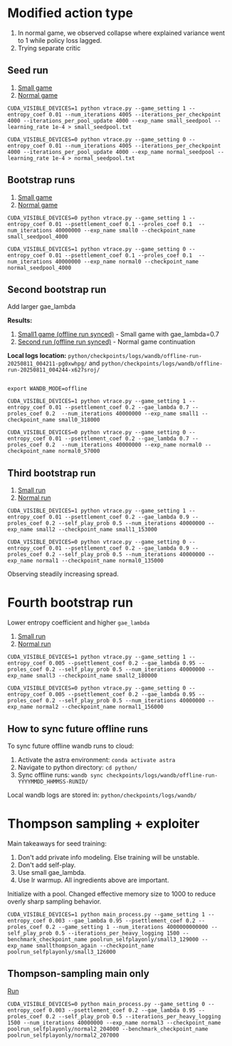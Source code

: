 # Modified action type

1. In normal game, we observed collapse where explained variance went to 1 while policy loss lagged. 
2. Trying separate critic 

## Seed run

1. [Small game](https://wandb.ai/lyuxingjian-na/HighLowTrading/runs/nn6509bw)
2. [Normal game](https://wandb.ai/lyuxingjian-na/HighLowTrading/runs/10j9lv08)

```
CUDA_VISIBLE_DEVICES=1 python vtrace.py --game_setting 1 --entropy_coef 0.01 --num_iterations 4005 --iterations_per_checkpoint 4000 --iterations_per_pool_update 4000 --exp_name small_seedpool --learning_rate 1e-4 > small_seedpool.txt

CUDA_VISIBLE_DEVICES=0 python vtrace.py --game_setting 0 --entropy_coef 0.01 --num_iterations 4005 --iterations_per_checkpoint 4000 --iterations_per_pool_update 4000 --exp_name normal_seedpool --learning_rate 1e-4 > normal_seedpool.txt
```

## Bootstrap runs 

1. [Small game](https://wandb.ai/lyuxingjian-na/HighLowTrading/runs/0fpmbq8z)
2. [Normal game](https://wandb.ai/lyuxingjian-na/HighLowTrading/runs/pu4qv506)

```
CUDA_VISIBLE_DEVICES=0 python vtrace.py --game_setting 1 --entropy_coef 0.01 --psettlement_coef 0.1 --proles_coef 0.1  --num_iterations 40000000 --exp_name small0 --checkpoint_name small_seedpool_4000

CUDA_VISIBLE_DEVICES=1 python vtrace.py --game_setting 0 --entropy_coef 0.01 --psettlement_coef 0.1 --proles_coef 0.1  --num_iterations 40000000 --exp_name normal0 --checkpoint_name normal_seedpool_4000
```

## Second bootstrap run

Add larger gae_lambda

**Results:**
1. [Small1 game (offline run synced)](https://wandb.ai/lyuxingjian-na/HighLowTrading/runs/pg0xwhpg) - Small game with gae_lambda=0.7
2. [Second run (offline run synced)](https://wandb.ai/lyuxingjian-na/HighLowTrading/runs/x627sroj) - Normal game continuation

**Local logs location:** `python/checkpoints/logs/wandb/offline-run-20250811_004211-pg0xwhpg/` and `python/checkpoints/logs/wandb/offline-run-20250811_004244-x627sroj/`

```

export WANDB_MODE=offline

CUDA_VISIBLE_DEVICES=1 python vtrace.py --game_setting 1 --entropy_coef 0.01 --psettlement_coef 0.2 --gae_lambda 0.7 --proles_coef 0.2  --num_iterations 40000000 --exp_name small1 --checkpoint_name small0_318000

CUDA_VISIBLE_DEVICES=0 python vtrace.py --game_setting 0 --entropy_coef 0.01 --psettlement_coef 0.2 --gae_lambda 0.7 --proles_coef 0.2  --num_iterations 40000000 --exp_name normal0 --checkpoint_name normal0_57000
```

## Third bootstrap run 

1. [Small run](https://wandb.ai/lyuxingjian-na/HighLowTrading/runs/wllbx15p)
2. [Normal run](https://wandb.ai/lyuxingjian-na/HighLowTrading/runs/e7477vc0)

```
CUDA_VISIBLE_DEVICES=1 python vtrace.py --game_setting 1 --entropy_coef 0.01 --psettlement_coef 0.2 --gae_lambda 0.9 --proles_coef 0.2 --self_play_prob 0.5 --num_iterations 40000000 --exp_name small2 --checkpoint_name small1_153000

CUDA_VISIBLE_DEVICES=0 python vtrace.py --game_setting 0 --entropy_coef 0.01 --psettlement_coef 0.2 --gae_lambda 0.9 --proles_coef 0.2 --self_play_prob 0.5 --num_iterations 40000000 --exp_name normal1 --checkpoint_name normal0_135000
```

Observing steadily increasing spread. 

# Fourth bootstrap run 

Lower entropy coefficient and higher `gae_lambda`

1. [Small run](https://wandb.ai/lyuxingjian-na/HighLowTrading/runs/fg8xn2g8)
2. [Normal run](https://wandb.ai/lyuxingjian-na/HighLowTrading/runs/p9jgqyz5)
```
CUDA_VISIBLE_DEVICES=1 python vtrace.py --game_setting 1 --entropy_coef 0.005 --psettlement_coef 0.2 --gae_lambda 0.95 --proles_coef 0.2 --self_play_prob 0.5 --num_iterations 40000000 --exp_name small3 --checkpoint_name small2_180000

CUDA_VISIBLE_DEVICES=0 python vtrace.py --game_setting 0 --entropy_coef 0.005 --psettlement_coef 0.2 --gae_lambda 0.95 --proles_coef 0.2 --self_play_prob 0.5 --num_iterations 40000000 --exp_name normal2 --checkpoint_name normal1_156000
```

## How to sync future offline runs

To sync future offline wandb runs to cloud:

1. Activate the astra environment: `conda activate astra`
2. Navigate to python directory: `cd python/`
3. Sync offline runs: `wandb sync checkpoints/logs/wandb/offline-run-YYYYMMDD_HHMMSS-RUNID/`

Local wandb logs are stored in: `python/checkpoints/logs/wandb/`


# Thompson sampling + exploiter

Main takeaways for seed training:

1. Don't add private info modeling. Else training will be unstable. 
2. Don't add self-play. 
3. Use small gae_lambda. 
4. Use lr warmup. All ingredients above are important. 

Initialize with a pool. Changed effective memory size to 1000 to reduce overly sharp sampling behavior. 

```
CUDA_VISIBLE_DEVICES=1 python main_process.py --game_setting 1 --entropy_coef 0.003 --gae_lambda 0.95 --psettlement_coef 0.2 --proles_coef 0.2 --game_setting 1 --num_iterations 4000000000000 --self_play_prob 0.5 --iterations_per_heavy_logging 1500 --benchmark_checkpoint_name poolrun_selfplayonly/small3_129000 --exp_name smallthompson_again --checkpoint_name poolrun_selfplayonly/small3_126000
```

## Thompson-sampling main only

[Run](https://wandb.ai/lyuxingjian-na/HighLowTrading/runs/85r0ld5f)

```
CUDA_VISIBLE_DEVICES=0 python main_process.py --game_setting 0 --entropy_coef 0.003 --psettlement_coef 0.2 --gae_lambda 0.95 --proles_coef 0.2 --self_play_prob 0.5 --iterations_per_heavy_logging 1500 --num_iterations 40000000 --exp_name normal3 --checkpoint_name poolrun_selfplayonly/normal2_204000 --benchmark_checkpoint_name poolrun_selfplayonly/normal2_207000
```